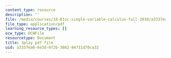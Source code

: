 ```yaml
---
content_type: resource
description: ''
file: /media/courses/18-01sc-single-variable-calculus-fall-2010/a3337ea66e3d6f2b308284731d70ca32_XRkgBWbWvg4.pdf
file_type: application/pdf
learning_resource_types: []
ocw_type: OCWFile
resourcetype: Document
title: 3play pdf file
uid: a3337ea6-6e3d-6f2b-3082-84731d70ca32
---
```

